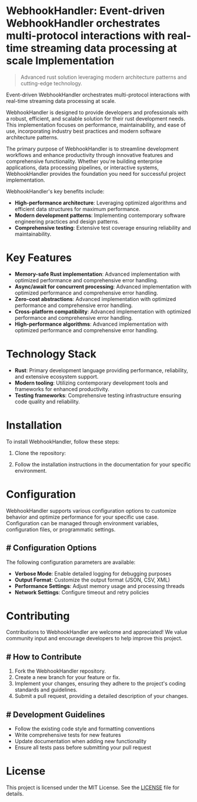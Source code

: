 <!-- fallback_WebhookHandler_20251015203526_22692 -->

# WebhookHandler: Event-driven WebhookHandler orchestrates multi-protocol interactions with real-time streaming data processing at scale Implementation
> Advanced rust solution leveraging modern architecture patterns and cutting-edge technology.

Event-driven WebhookHandler orchestrates multi-protocol interactions with real-time streaming data processing at scale.

WebhookHandler is designed to provide developers and professionals with a robust, efficient, and scalable solution for their rust development needs. This implementation focuses on performance, maintainability, and ease of use, incorporating industry best practices and modern software architecture patterns.

The primary purpose of WebhookHandler is to streamline development workflows and enhance productivity through innovative features and comprehensive functionality. Whether you're building enterprise applications, data processing pipelines, or interactive systems, WebhookHandler provides the foundation you need for successful project implementation.

WebhookHandler's key benefits include:

* **High-performance architecture**: Leveraging optimized algorithms and efficient data structures for maximum performance.
* **Modern development patterns**: Implementing contemporary software engineering practices and design patterns.
* **Comprehensive testing**: Extensive test coverage ensuring reliability and maintainability.

# Key Features

* **Memory-safe Rust implementation**: Advanced implementation with optimized performance and comprehensive error handling.
* **Async/await for concurrent processing**: Advanced implementation with optimized performance and comprehensive error handling.
* **Zero-cost abstractions**: Advanced implementation with optimized performance and comprehensive error handling.
* **Cross-platform compatibility**: Advanced implementation with optimized performance and comprehensive error handling.
* **High-performance algorithms**: Advanced implementation with optimized performance and comprehensive error handling.

# Technology Stack

* **Rust**: Primary development language providing performance, reliability, and extensive ecosystem support.
* **Modern tooling**: Utilizing contemporary development tools and frameworks for enhanced productivity.
* **Testing frameworks**: Comprehensive testing infrastructure ensuring code quality and reliability.

# Installation

To install WebhookHandler, follow these steps:

1. Clone the repository:


2. Follow the installation instructions in the documentation for your specific environment.

# Configuration

WebhookHandler supports various configuration options to customize behavior and optimize performance for your specific use case. Configuration can be managed through environment variables, configuration files, or programmatic settings.

## # Configuration Options

The following configuration parameters are available:

* **Verbose Mode**: Enable detailed logging for debugging purposes
* **Output Format**: Customize the output format (JSON, CSV, XML)
* **Performance Settings**: Adjust memory usage and processing threads
* **Network Settings**: Configure timeout and retry policies

# Contributing

Contributions to WebhookHandler are welcome and appreciated! We value community input and encourage developers to help improve this project.

## # How to Contribute

1. Fork the WebhookHandler repository.
2. Create a new branch for your feature or fix.
3. Implement your changes, ensuring they adhere to the project's coding standards and guidelines.
4. Submit a pull request, providing a detailed description of your changes.

## # Development Guidelines

* Follow the existing code style and formatting conventions
* Write comprehensive tests for new features
* Update documentation when adding new functionality
* Ensure all tests pass before submitting your pull request

# License

This project is licensed under the MIT License. See the [LICENSE](https://github.com/lisaantal/WebhookHandler/blob/main/LICENSE) file for details.
